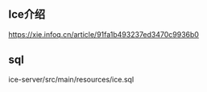 ## Ice介绍

https://xie.infoq.cn/article/91fa1b493237ed3470c9936b0

## sql

ice-server/src/main/resources/ice.sql
